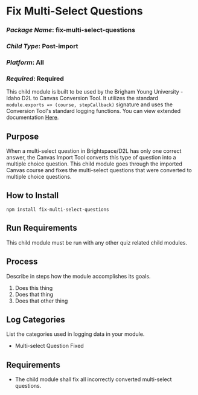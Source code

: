 # Fix Multi-Select Questions
### *Package Name*: fix-multi-select-questions
### *Child Type*: Post-import
### *Platform*: All
### *Required*: Required

This child module is built to be used by the Brigham Young University - Idaho D2L to Canvas Conversion Tool. It utilizes the standard `module.exports => (course, stepCallback)` signature and uses the Conversion Tool's standard logging functions. You can view extended documentation [Here](https://github.com/byuitechops/d2l-to-canvas-conversion-tool/tree/master/documentation).

## Purpose

When a multi-select question in Brightspace/D2L has only one correct answer, the Canvas Import Tool converts this type of question into a multiple choice question. This child module goes through the imported Canvas course and fixes the multi-select questions that were converted to multiple choice questions.

## How to Install

```
npm install fix-multi-select-questions
```

## Run Requirements

This child module must be run with any other quiz related child modules.

## Process

Describe in steps how the module accomplishes its goals.

1. Does this thing
2. Does that thing
3. Does that other thing

## Log Categories

List the categories used in logging data in your module.

- Multi-select Question Fixed

## Requirements

* The child module shall fix all incorrectly converted multi-select questions.